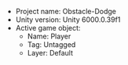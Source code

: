 <!-- UNITY CODE ASSIST INSTRUCTIONS START -->
- Project name: Obstacle-Dodge
- Unity version: Unity 6000.0.39f1
- Active game object:
  - Name: Player
  - Tag: Untagged
  - Layer: Default
<!-- UNITY CODE ASSIST INSTRUCTIONS END -->